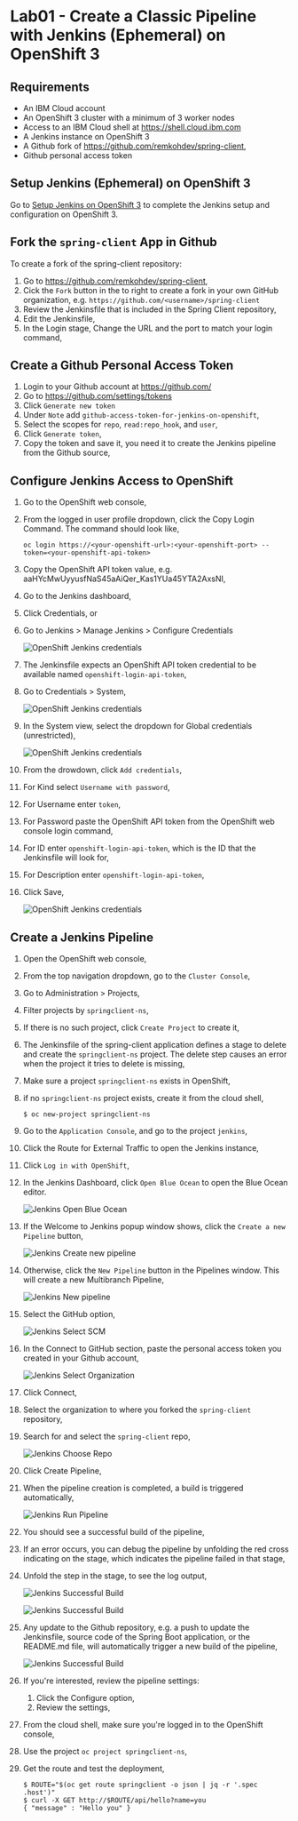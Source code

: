 # Lab01 - Create a Classic Pipeline with Jenkins (Ephemeral) on OpenShift 3

## Requirements

- An IBM Cloud account
- An OpenShift 3 cluster with a minimum of 3 worker nodes
- Access to an IBM Cloud shell at https://shell.cloud.ibm.com
- A Jenkins instance on OpenShift 3
- A Github fork of https://github.com/remkohdev/spring-client,
- Github personal access token


## Setup Jenkins (Ephemeral) on OpenShift 3

Go to [Setup Jenkins on OpenShift 3](SETUP.md) to complete the Jenkins setup and configuration on OpenShift 3.


## Fork the `spring-client` App in Github

To create a fork of the spring-client repository:

1. Go to https://github.com/remkohdev/spring-client,
1. Cick the `Fork` button in the to right to create a fork in your own GitHub organization, e.g. `https://github.com/<username>/spring-client`
1. Review the Jenkinsfile that is included in the Spring Client repository,
1. Edit the Jenkinsfile,
1. In the Login stage, Change the URL and the port to match your login command,


## Create a Github Personal Access Token

1. Login to your Github account at https://github.com/
1. Go to https://github.com/settings/tokens
1. Click `Generate new token`
1. Under `Note` add `github-access-token-for-jenkins-on-openshift`,
1. Select the scopes for `repo`, `read:repo_hook`, and `user`,
1. Click `Generate token`,
1. Copy the token and save it, you need it to create the Jenkins pipeline from the Github source,


## Configure Jenkins Access to OpenShift

1. Go to the OpenShift web console,
1. From the logged in user profile dropdown, click the Copy Login Command. The command should look like,

    ```
    oc login https://<your-openshift-url>:<your-openshift-port> --token=<your-openshift-api-token>
    ```

1. Copy the OpenShift API token value, e.g. aaHYcMwUyyusfNaS45aAiQer_Kas1YUa45YTA2AxsNI,

1. Go to the Jenkins dashboard,
1. Click Credentials, or
1. Go to Jenkins > Manage Jenkins > Configure Credentials

    ![OpenShift Jenkins credentials](../images/jenkins-credentials.png)

1. The Jenkinsfile expects an OpenShift API token credential to be available named `openshift-login-api-token`,
1. Go to Credentials > System,

    ![OpenShift Jenkins credentials](../images/jenkins-credentials.png)

1. In the System view, select the dropdown for Global credentials (unrestricted),

    ![OpenShift Jenkins credentials](../images/jenkins-credentials-system-add.png)

1. From the drowdown, click `Add credentials`,
1. For Kind select `Username with password`,
1. For Username enter `token`,
1. For Password paste the OpenShift API token from the OpenShift web console login command,
1. For ID enter `openshift-login-api-token`, which is the ID that the Jenkinsfile will look for,
1. For Description enter `openshift-login-api-token`,
1. Click Save,

    ![OpenShift Jenkins credentials](../images/jenkins-new-credentials.png)


## Create a Jenkins Pipeline

1. Open the OpenShift web console,
1. From the top navigation dropdown, go to the `Cluster Console`,
1. Go to Administration > Projects,
1. Filter projects by `springclient-ns`,
1. If there is no such project, click `Create Project` to create it,
1. The Jenkinsfile of the spring-client application defines a stage to delete and create the `springclient-ns` project. The delete step causes an error when the project it tries to delete is missing,
1. Make sure a project `springclient-ns` exists in OpenShift,
1. if no `springclient-ns` project exists, create it from the cloud shell, 

    ```
    $ oc new-project springclient-ns
    ```

1. Go to the `Application Console`, and go to the project `jenkins`,
1. Click the Route for External Traffic to open the Jenkins instance,
1. Click `Log in with OpenShift`,
1. In the Jenkins Dashboard, click `Open Blue Ocean` to open the Blue Ocean editor. 

    ![Jenkins Open Blue Ocean](../images/jenkins-open-blue-ocean.png)

1. If the Welcome to Jenkins popup window shows, click the `Create a new Pipeline` button, 

    ![Jenkins Create new pipeline](../images/jenkins-welcome-create-pipeline.png)

1. Otherwise, click the `New Pipeline` button in the Pipelines window. This will create a new Multibranch Pipeline,

    ![Jenkins New pipeline](../images/jenkins-new-pipeline.png)

1. Select the GitHub option,

    ![Jenkins Select SCM](../images/jenkins-select-scm.png)

1. In the Connect to GitHub section, paste the personal access token you created in your Github account,

    ![Jenkins Select Organization](../images/jenkins-which-org.png)

1. Click Connect,
1. Select the organization to where you forked the `spring-client` repository,
1. Search for and select the `spring-client` repo,

    ![Jenkins Choose Repo](../images/github-token-choose-repo.png)

1. Click Create Pipeline,
1. When the pipeline creation is completed, a build is triggered automatically,

    ![Jenkins Run Pipeline](../images/jenkins-run-pipeline.png)

1. You should see a successful build of the pipeline,
1. If an error occurs, you can debug the pipeline by unfolding the red cross indicating on the stage, which indicates the pipeline failed in that stage, 
1. Unfold the step in the stage, to see the log output,

    ![Jenkins Successful Build](../images/jenkins-error-1.png)

    ![Jenkins Successful Build](../images/jenkins-error-2.png)

1. Any update to the Github repository, e.g. a push to update the Jenkinsfile, source code of the Spring Boot application, or the README.md file, will automatically trigger a new build of the pipeline,

    ![Jenkins Successful Build](../images/jenkins-build-trigger.png)

1. If you're interested, review the pipeline settings:
    1. Click the Configure option,
    1. Review the settings,
1. From the cloud shell, make sure you're logged in to the OpenShift console,
1. Use the project `oc project springclient-ns`,
1. Get the route and test the deployment, 

    ```
    $ ROUTE="$(oc get route springclient -o json | jq -r '.spec .host')"
    $ curl -X GET http://$ROUTE/api/hello?name=you
    { "message" : "Hello you" }
    ```